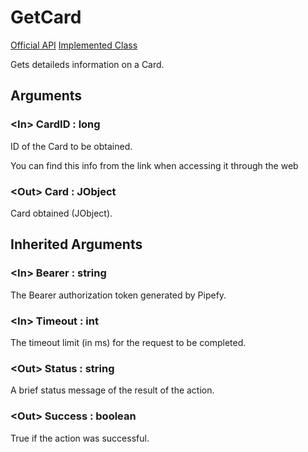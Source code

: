 # GetCard

[Official API](https://pipefypipe.docs.apiary.io/#reference/0/show-card/card(id:-card_id))  
[Implemented Class](../Capgemini.Pipefy/Card/GetCard.cs)

Gets detaileds information on a Card.

## Arguments

### &lt;In&gt; CardID : long

ID of the Card to be obtained.

You can find this info from the link when accessing it through the web

### &lt;Out&gt; Card : JObject

Card obtained (JObject).

## Inherited Arguments

### &lt;In&gt; Bearer : string

The Bearer authorization token generated by Pipefy.

### &lt;In&gt; Timeout : int

The timeout limit (in ms) for the request to be completed.

### &lt;Out&gt; Status : string

A brief status message of the result of the action.

### &lt;Out&gt; Success : boolean

True if the action was successful.